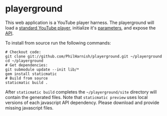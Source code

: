 playerground
============
This web application is a YouTube player harness. The playerground will load a [standard YouTube player][1], initialize it's [parameters][2], and expose the [API][3].

To install from source run the following commands:

    # Checkout code:
    git clone git://github.com/PhilHarnish/playerground.git ~/playerground
    cd ~/playerground
    # Get dependencies:
    git submodule update --init lib/*
    gem install staticmatic
    # Build from source
    staticmatic build .

After `staticmatic build` completes the `~/playerground/site` directory will contain the generated files. Note that `staticmatic preview` uses local versions of each javascript API dependency. Please download and provide missing javascript files.

[1]: http://code.google.com/apis/ajax/playground/?exp=youtube
[2]: http://code.google.com/apis/youtube/player_parameters.html
[3]: http://code.google.com/apis/youtube/js_api_reference.html
